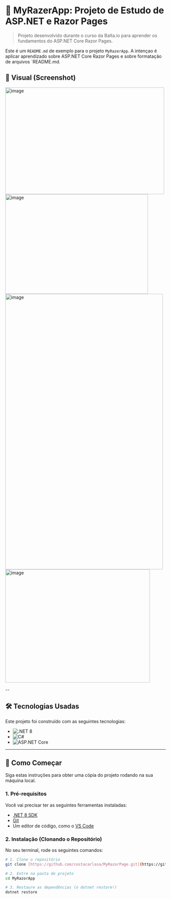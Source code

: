 # 🚀 MyRazerApp: Projeto de Estudo de ASP.NET e Razor Pages

> Projeto desenvolvido durante o curso da Balta.io para aprender os fundamentos do ASP.NET Core Razor Pages.

Este é um `README.md` de exemplo para o projeto `MyRazerApp`. 
A intençao é aplicar aprendizado sobre ASP.NET Core Razor Pages e sobre formatação de arquivos `README.md.

## 📸 Visual (Screenshot)
<img width="499" height="334" alt="image" src="https://github.com/user-attachments/assets/ddead008-7a12-4bce-b36b-99b480960558" />
<img width="448" height="312" alt="image" src="https://github.com/user-attachments/assets/533ddb3a-0b8e-4f3e-a214-ec1bc22d3c49" />
<img width="495" height="862" alt="image" src="https://github.com/user-attachments/assets/1706ffe7-8bf5-40cd-8f83-a6d3769e47e6" />
<img width="454" height="354" alt="image" src="https://github.com/user-attachments/assets/78e3e6c7-9008-4394-b6bc-291692403a85" />

--

## 🛠️ Tecnologias Usadas

Este projeto foi construído com as seguintes tecnologias:

* ![.NET 8](https://img.shields.io/badge/.NET-8-blueviolet)
* ![C#](https://img.shields.io/badge/C%23-11-blue)
* ![ASP.NET Core](https://img.shields.io/badge/ASP.NET%20Core-Razor%20Pages-blue)

---

## 🏁 Como Começar

Siga estas instruções para obter uma cópia do projeto rodando na sua máquina local.

### 1. Pré-requisitos

Você vai precisar ter as seguintes ferramentas instaladas:
* [.NET 8 SDK](https://dotnet.microsoft.com/download)
* [Git](https://git-scm.com/)
* Um editor de código, como o [VS Code](https://code.visualstudio.com/)

### 2. Instalação (Clonando o Repositório)

No seu terminal, rode os seguintes comandos:

```bash
# 1. Clone o repositório
git clone [https://github.com/costacarlasa/MyRazorPage.git](https://github.com/costacarlasa/MyRazorPage.git)

# 2. Entre na pasta do projeto
cd MyRazorApp

# 3. Restaure as dependências (o dotnet restore!)
dotnet restore
